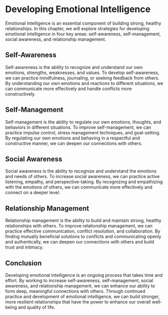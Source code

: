 Developing Emotional Intelligence
============================================

Emotional intelligence is an essential component of building strong, healthy relationships. In this chapter, we will explore strategies for developing emotional intelligence in four key areas: self-awareness, self-management, social awareness, and relationship management.

Self-Awareness
--------------

Self-awareness is the ability to recognize and understand our own emotions, strengths, weaknesses, and values. To develop self-awareness, we can practice mindfulness, journaling, or seeking feedback from others. By understanding our own emotions and reactions to different situations, we can communicate more effectively and handle conflicts more constructively.

Self-Management
---------------

Self-management is the ability to regulate our own emotions, thoughts, and behaviors in different situations. To improve self-management, we can practice impulse control, stress management techniques, and goal-setting. By regulating our own emotions and behaving in a respectful and constructive manner, we can deepen our connections with others.

Social Awareness
----------------

Social awareness is the ability to recognize and understand the emotions and needs of others. To increase social awareness, we can practice active listening, empathy, and perspective-taking. By recognizing and empathizing with the emotions of others, we can communicate more effectively and connect on a deeper level.

Relationship Management
-----------------------

Relationship management is the ability to build and maintain strong, healthy relationships with others. To improve relationship management, we can practice effective communication, conflict resolution, and collaboration. By finding mutually beneficial solutions to conflicts and communicating openly and authentically, we can deepen our connections with others and build trust and intimacy.

Conclusion
----------

Developing emotional intelligence is an ongoing process that takes time and effort. By working to increase self-awareness, self-management, social awareness, and relationship management, we can enhance our ability to form deep, meaningful connections with others. Through continued practice and development of emotional intelligence, we can build stronger, more resilient relationships that have the power to enhance our overall well-being and quality of life.

